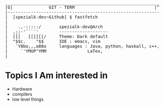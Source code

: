 <pre>
_______________________________________________________________
|G|              GIT - TERM                               |^|X|
|-------------------------------------------------------------|
|  [spezialk-dev~Github] $ fastfetch                          |
|                                                             |
|    .,-:::::/       spezialk-dev@Arch                        |
|  ,;;-'````'        -------------------                      |
|  [[[   [[[[[[/     Theme: Dark default                      |
|  "$$c.    "$$      IDE : emacs, vim                         |
|   `Y8bo,,,o88o     languages : Java, python, haskall, c++, R|
|     `'YMUP"YMM                LaTex,                        |
|_____________________________________________________________|
</pre>

# Topics I Am interested in 

- Hardware   
- compilers
- low level things
